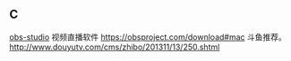 C
-------------

[obs-studio](https://github.com/Ju2ender/obs-studio)
视频直播软件 https://obsproject.com/download#mac
斗鱼推荐。 http://www.douyutv.com/cms/zhibo/201311/13/250.shtml
